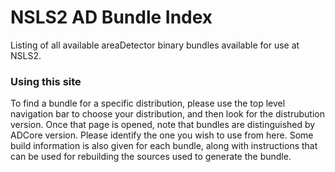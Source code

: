 # NSLS2 AD Bundle Index

Listing of all available areaDetector binary bundles available for use at NSLS2.

### Using this site

To find a bundle for a specific distribution, please use the top level navigation bar to
choose your distribution, and then look for the distrubution version. Once that page is opened,
note that bundles are distinguished by ADCore version. Please identify the one you wish to use
from here. Some build information is also given for each bundle, along with instructions that
can be used for rebuilding the sources used to generate the bundle.
